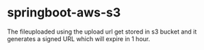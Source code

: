 # springboot-aws-s3
The fileuploaded using the upload url get stored in s3 bucket and it generates a signed URL which will expire in 1 hour.
